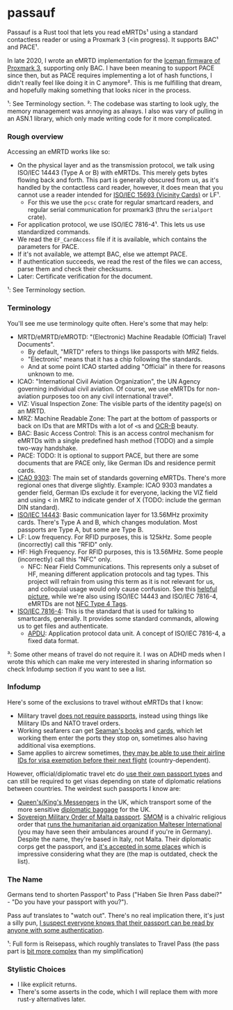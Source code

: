 # passauf

Passauf is a Rust tool that lets you read eMRTDs¹ using a standard contactless reader or using a Proxmark 3 (\<in progress). It supports BAC¹ and PACE¹.

In late 2020, I wrote an eMRTD implementation for the [Iceman firmware of Proxmark 3](https://github.com/RfidResearchGroup/proxmark3), supporting only BAC. I have been meaning to support PACE since then, but as PACE requires implementing a lot of hash functions, I didn't really feel like doing it in C anymore². This is me fulfilling that dream, and hopefully making something that looks nicer in the process.

¹: See Terminology section.
²: The codebase was starting to look ugly, the memory management was annoying as always. I also was vary of pulling in an ASN.1 library, which only made writing code for it more complicated.

### Rough overview

Accessing an eMRTD works like so:

- On the physical layer and as the transmission protocol, we talk using ISO/IEC 14443 (Type A or B) with eMRTDs. This merely gets bytes flowing back and forth. This part is generally obscured from us, as it's handled by the contactless card reader, however, it does mean that you cannot use a reader intended for [ISO/IEC 15693 (Vicinity Cards)](https://en.wikipedia.org/wiki/ISO/IEC_15693) or LF¹.
    - For this we use the `pcsc` crate for regular smartcard readers, and regular serial communication for proxmark3 (thru the `serialport` crate).
- For application protocol, we use ISO/IEC 7816-4¹. This lets us use standardized commands.
- We read the `EF_CardAccess` file if it is available, which contains the parameters for PACE.
- If it's not available, we attempt BAC, else we attempt PACE.
- If authentication succeeds, we read the rest of the files we can access, parse them and check their checksums.
- Later: Certificate verification for the document.

¹: See Terminology section.

### Terminology

You'll see me use terminology quite often. Here's some that may help:

- MRTD/eMRTD/eMROTD: "(Electronic) Machine Readable (Official) Travel Documents".
    - By default, "MRTD" refers to things like passports with MRZ fields.
    - "Electronic" means that it has a chip following the standards.
    - And at some point ICAO started adding "Official" in there for reasons unknown to me.
- ICAO: "International Civil Aviation Organization", the UN Agency governing individual civil aviation. Of course, we use eMRTDs for non-aviation purposes too on any civil international travel³.
- VIZ: Visual Inspection Zone: The visible parts of the identity page(s) on an MRTD.
- MRZ: Machine Readable Zone: The part at the bottom of passports or back on IDs that are MRTDs with a lot of `<`s and [OCR-B](https://en.wikipedia.org/wiki/OCR-B) beauty.
- BAC: Basic Access Control: This is an access control mechanism for eMRTDs with a single predefined hash method (TODO) and a simple two-way handshake.
- PACE: TODO: It is optional to support PACE, but there are some documents that are PACE only, like German IDs and residence permit cards.
- [ICAO 9303](https://www.icao.int/publications/pages/publication.aspx?docnum=9303): The main set of standards governing eMRTDs. There's more regional ones that diverge slightly. Example: ICAO 9303 mandates a gender field, German IDs exclude it for everyone, lacking the VIZ field and using < in MRZ to indicate gender of X (TODO: include the german DIN standard).
- [ISO/IEC 14443](https://en.wikipedia.org/wiki/ISO/IEC_14443): Basic communication layer for 13.56MHz proximity cards. There's Type A and B, which changes modulation. Most passports are Type A, but some are Type B.
- LF: Low frequency. For RFID purposes, this is 125kHz. Some people (incorrectly) call this "RFID" only.
- HF: High Frequency. For RFID purposes, this is 13.56MHz. Some people (incorrectly) call this "NFC" only.
    - NFC: Near Field Communications. This represents only a subset of HF, meaning different application protocols and tag types. This project will refrain from using this term as it is not relevant for us, and colloquial usage would only cause confusion. See this [helpful picture](https://upload.wikimedia.org/wikipedia/commons/3/33/NFC_Protocol_Stack.png), while we're also using ISO/IEC 14443 and ISO/IEC 7816-4, eMRTDs are not [NFC Type 4 Tags](https://docs.nordicsemi.com/bundle/ncs-latest/page/nrfxlib/nfc/doc/type_4_tag.html).
- [ISO/IEC 7816-4](https://en.wikipedia.org/wiki/ISO/IEC_7816#7816-4:_Organization,_security_and_commands_for_interchange): This is the standard that is used for talking to smartcards, generally. It provides some standard commands, allowing us to get files and authenticate.
    - [APDU](https://en.wikipedia.org/wiki/Smart_card_application_protocol_data_unit): Application protocol data unit. A concept of ISO/IEC 7816-4, a fixed data format.


³: Some other means of travel do not require it. I was on ADHD meds when I wrote this which can make me very interested in sharing information so check Infodump section if you want to see a list.

### Infodump

Here's some of the exclusions to travel without eMRTDs that I know:
- Military travel [does not require passports](https://www.ramstein.af.mil/About/Fact-Sheets/Display/Article/303670/travel-documents/), instead using things like Military IDs and NATO travel orders.
- Working seafarers can get [Seaman's books](https://en.wikipedia.org/wiki/Seafarers%27_Identity_Documents_Convention,_1958) and [cards](https://www.gov.uk/get-seamans-discharge-book-or-british-seamans-card), which let working them enter the ports they stop on, sometimes also having additional visa exemptions.
- Same applies to aircrew sometimes, [they may be able to use their airline IDs for visa exemption before their next flight](https://en.wikipedia.org/wiki/Visa_requirements_for_crew_members) (country-dependent).


However, official/diplomatic travel etc do [use their own passport types](https://en.wikipedia.org/wiki/Passport#Diplomatic_and_official_passports) and can still be required to get visas depending on state of diplomatic relations between countries. The weirdest such passports I know are:
- [Queen's/King's Messengers](https://en.wikipedia.org/wiki/King%27s_Messenger) in the UK, which transport some of the more sensitive [diplomatic baggage](https://en.wikipedia.org/wiki/Diplomatic_bag) for the UK.
- [Sovereign Military Order of Malta passport](https://en.wikipedia.org/wiki/Sovereign_Military_Order_of_Malta_passport). [SMOM](https://en.wikipedia.org/wiki/Sovereign_Military_Order_of_Malta) is a chivalric religious order that [runs the humanitarian aid organization Malteser International](https://en.wikipedia.org/wiki/Malteser_International) (you may have seen their ambulances around if you're in Germany). Despite the name, they're based in Italy, not Malta. Their diplomatic corps get the passport, and [it's accepted in some places](https://en.wikipedia.org/wiki/Visa_requirements_for_holders_of_passports_issued_by_the_Sovereign_Military_Order_of_Malta) which is impressive considering what they are (the map is outdated, check the list).

### The Name

Germans tend to shorten Passport¹ to Pass ("Haben Sie Ihren Pass dabei?" - "Do you have your passport with you?").

Pass auf translates to "watch out". There's no real implication there, it's just a silly pun, [I suspect everyone knows that their passport can be read by anyone with some authentication](https://xkcd.com/2501/).

¹: Full form is Reisepass, which roughly translates to Travel Pass (the pass part is [bit more complex](https://en.wiktionary.org/wiki/Pass#Etymology_2) than my simplification)

### Stylistic Choices

- I like explicit returns.
- There's some asserts in the code, which I will replace them with more rust-y alternatives later.
